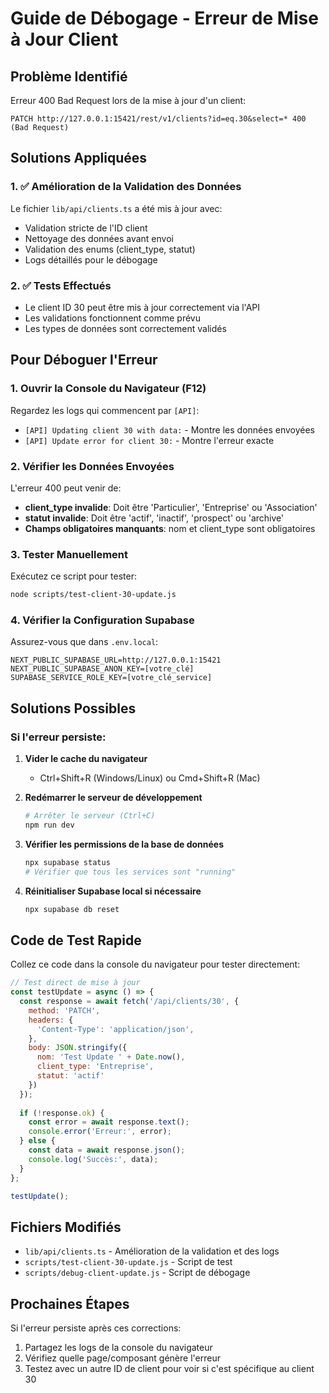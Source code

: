 # Guide de Débogage - Erreur de Mise à Jour Client

## Problème Identifié
Erreur 400 Bad Request lors de la mise à jour d'un client:
```
PATCH http://127.0.0.1:15421/rest/v1/clients?id=eq.30&select=* 400 (Bad Request)
```

## Solutions Appliquées

### 1. ✅ Amélioration de la Validation des Données
Le fichier `lib/api/clients.ts` a été mis à jour avec:
- Validation stricte de l'ID client
- Nettoyage des données avant envoi
- Validation des enums (client_type, statut)
- Logs détaillés pour le débogage

### 2. ✅ Tests Effectués
- Le client ID 30 peut être mis à jour correctement via l'API
- Les validations fonctionnent comme prévu
- Les types de données sont correctement validés

## Pour Déboguer l'Erreur

### 1. Ouvrir la Console du Navigateur (F12)
Regardez les logs qui commencent par `[API]`:
- `[API] Updating client 30 with data:` - Montre les données envoyées
- `[API] Update error for client 30:` - Montre l'erreur exacte

### 2. Vérifier les Données Envoyées
L'erreur 400 peut venir de:
- **client_type invalide**: Doit être 'Particulier', 'Entreprise' ou 'Association'
- **statut invalide**: Doit être 'actif', 'inactif', 'prospect' ou 'archive'
- **Champs obligatoires manquants**: nom et client_type sont obligatoires

### 3. Tester Manuellement
Exécutez ce script pour tester:
```bash
node scripts/test-client-30-update.js
```

### 4. Vérifier la Configuration Supabase
Assurez-vous que dans `.env.local`:
```
NEXT_PUBLIC_SUPABASE_URL=http://127.0.0.1:15421
NEXT_PUBLIC_SUPABASE_ANON_KEY=[votre_clé]
SUPABASE_SERVICE_ROLE_KEY=[votre_clé_service]
```

## Solutions Possibles

### Si l'erreur persiste:

1. **Vider le cache du navigateur**
   - Ctrl+Shift+R (Windows/Linux) ou Cmd+Shift+R (Mac)

2. **Redémarrer le serveur de développement**
   ```bash
   # Arrêter le serveur (Ctrl+C)
   npm run dev
   ```

3. **Vérifier les permissions de la base de données**
   ```bash
   npx supabase status
   # Vérifier que tous les services sont "running"
   ```

4. **Réinitialiser Supabase local si nécessaire**
   ```bash
   npx supabase db reset
   ```

## Code de Test Rapide

Collez ce code dans la console du navigateur pour tester directement:

```javascript
// Test direct de mise à jour
const testUpdate = async () => {
  const response = await fetch('/api/clients/30', {
    method: 'PATCH',
    headers: {
      'Content-Type': 'application/json',
    },
    body: JSON.stringify({
      nom: 'Test Update ' + Date.now(),
      client_type: 'Entreprise',
      statut: 'actif'
    })
  });
  
  if (!response.ok) {
    const error = await response.text();
    console.error('Erreur:', error);
  } else {
    const data = await response.json();
    console.log('Succès:', data);
  }
};

testUpdate();
```

## Fichiers Modifiés
- `lib/api/clients.ts` - Amélioration de la validation et des logs
- `scripts/test-client-30-update.js` - Script de test
- `scripts/debug-client-update.js` - Script de débogage

## Prochaines Étapes
Si l'erreur persiste après ces corrections:
1. Partagez les logs de la console du navigateur
2. Vérifiez quelle page/composant génère l'erreur
3. Testez avec un autre ID de client pour voir si c'est spécifique au client 30